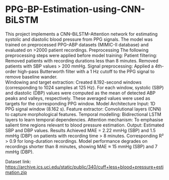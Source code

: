 # PPG-BP-Estimation-using-CNN-BiLSTM
This project implements a CNN–BiLSTM–Attention network for estimating systolic and diastolic blood pressure from PPG signals. The model was trained on preprocessed PPG–ABP datasets (MIMIC-II database) and evaluated on >2000 patient recordings.
Preprocessing 
The following preprocessing steps were applied before model training:
Patient filtering: Removed patients with recording durations less than 8 minutes. Removed patients with SBP values > 200 mmHg. 
Signal preprocessing: Applied a 4th-order high-pass Butterworth filter with a 1 Hz cutoff to the PPG signal to remove baseline wander.  
Windowing and target extraction: Created 8.192-second windows (corresponding to 1024 samples at 125 Hz). For each window, systolic (SBP) and diastolic (DBP) values were computed as the mean of detected ABP peaks and valleys, respectively. These averaged values were used as targets for the corresponding PPG window.
Model Architecture 
Input: 1D PPG signal window (8.162 s). 
Feature extractor: Convolutional layers (CNN) to capture morphological features. 
Temporal modelling: Bidirectional LSTM layers to learn temporal dependencies. 
Attention mechanism: To emphasise salient time regions relevant to blood pressure estimation. 
Output: Estimated SBP and DBP values.
Results 
Achieved MAE = 2.22 mmHg (SBP) and 1.5 mmHg (DBP) on patients with recording time > 8 minutes. Corresponding R² > 0.9 for long-duration recordings. Model performance degrades on recordings shorter than 8 minutes, showing MAE ≈ 15 mmHg (SBP) and 7 mmHg (DBP).

Dataset link: https://archive.ics.uci.edu/static/public/340/cuff+less+blood+pressure+estimation.zip
